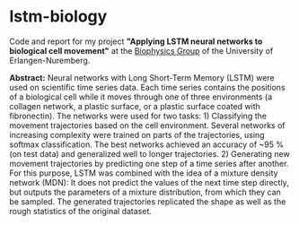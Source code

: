 # lstm-biology

Code and report for my project **"Applying LSTM neural networks to biological cell movement"** at the [Biophysics Group](http://lpmt.biomed.uni-erlangen.de/group) of the University of Erlangen-Nuremberg.

**Abstract:** Neural networks with Long Short-Term Memory (LSTM) were used on scientific time series 
data. Each time series contains the positions of a biological cell while it moves through one 
of three environments (a collagen network, a plastic surface, or a plastic surface coated with 
fibronectin). The networks were used for two tasks: 1) Classifying the movement trajectories 
based on the cell environment. Several networks of increasing complexity were trained on 
parts  of  the  trajectories,  using  softmax  classification.  The  best  networks  achieved  an 
accuracy of ~95 % (on test data) and generalized well to longer trajectories. 2) Generating 
new  movement  trajectories  by  predicting  one  step  of  a  time  series  after  another.  For  this 
purpose, LSTM was combined with the idea of a mixture density network (MDN): It does not 
predict  the  values  of  the  next  time  step  directly,  but  outputs  the  parameters  of  a  mixture 
distribution,  from  which  they  can  be  sampled.  The  generated  trajectories  replicated  the 
shape as well as the rough statistics of the original dataset.  
